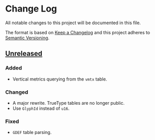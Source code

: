 # Change Log
All notable changes to this project will be documented in this file.

The format is based on [Keep a Changelog](http://keepachangelog.com/)
and this project adheres to [Semantic Versioning](http://semver.org/).

## [Unreleased]
### Added
- Vertical metrics querying from the `vmtx` table.

### Changed
- A major rewrite. TrueType tables are no longer public.
- Use `GlyphId` instead of `u16`.

### Fixed
- `GDEF` table parsing.

[Unreleased]: https://github.com/RazrFalcon/ttf-parser/compare/v0.1.0...HEAD
